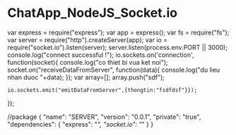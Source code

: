 # ChatApp_NodeJS_Socket.io
var express  = require("express");
var app  = express();
var fs = require("fs");
var server = require("http").createServer(app);
var io =  require("socket.io").listen(server);
server.listen(process.env.PORT || 3000);
console.log("connect successful !");
io.sockets.on('connection', function(socket){
	console.log("co thiet bi vua ket noi");
	socket.on("receiveDataFromServer", function(data){
		console.log("du lieu nhan duoc "+data);
	});
	var array=[];
	array.push("sdf");

	io.sockets.emit("emitDataFromServer",{thongtin:"fsdfdsf"}});
});

//package
{
	"name": "SERVER",
	"version": "0.0.1",
	"private": "true",
	"dependencies": {
		"express": "*",
		"socket.io": "*"
	}
}

